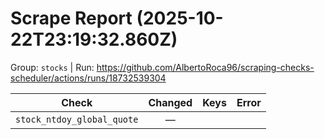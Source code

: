 # Scrape Report (2025-10-22T23:19:32.860Z)

Group: `stocks`  |  Run: https://github.com/AlbertoRoca96/scraping-checks-scheduler/actions/runs/18732539304

| Check | Changed | Keys | Error |
|---|:---:|:--|:--|
| `stock_ntdoy_global_quote` | — |  |  |
